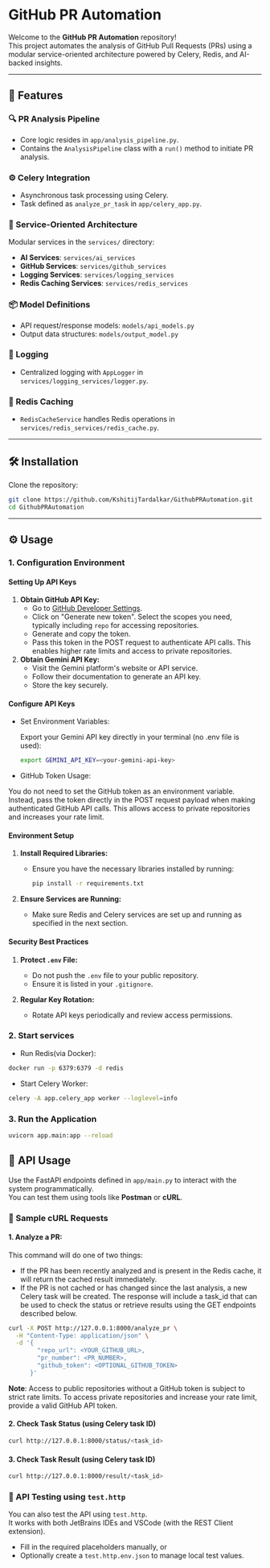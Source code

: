 # GitHub PR Automation

Welcome to the **GitHub PR Automation** repository!  
This project automates the analysis of GitHub Pull Requests (PRs) using a modular service-oriented architecture powered by Celery, Redis, and AI-backed insights.

---

## 🚀 Features

### 🔍 PR Analysis Pipeline
- Core logic resides in `app/analysis_pipeline.py`.
- Contains the `AnalysisPipeline` class with a `run()` method to initiate PR analysis.

### ⚙️ Celery Integration
- Asynchronous task processing using Celery.
- Task defined as `analyze_pr_task` in `app/celery_app.py`.

### 🧱 Service-Oriented Architecture
Modular services in the `services/` directory:
- **AI Services**: `services/ai_services`
- **GitHub Services**: `services/github_services`
- **Logging Services**: `services/logging_services`
- **Redis Caching Services**: `services/redis_services`

### 📦 Model Definitions
- API request/response models: `models/api_models.py`
- Output data structures: `models/output_model.py`

### 📝 Logging
- Centralized logging with `AppLogger` in `services/logging_services/logger.py`.

### 🧠 Redis Caching
- `RedisCacheService` handles Redis operations in `services/redis_services/redis_cache.py`.

---

## 🛠️ Installation

Clone the repository:

```bash
git clone https://github.com/KshitijTardalkar/GithubPRAutomation.git
cd GithubPRAutomation
```

---

## ⚙️ Usage

### 1. Configuration Environment

#### Setting Up API Keys

1. **Obtain GitHub API Key:**
   - Go to [GitHub Developer Settings](https://github.com/settings/tokens).
   - Click on "Generate new token". Select the scopes you need, typically including `repo` for accessing 
repositories.
   - Generate and copy the token.
   - Pass this token in the POST request to authenticate API calls. This enables higher rate limits and access to private repositories.
2. **Obtain Gemini API Key:**
   - Visit the Gemini platform's website or API service.
   - Follow their documentation to generate an API key.
   - Store the key securely.

#### Configure API Keys

   - Set Environment Variables:

        Export your Gemini API key directly in your terminal (no .env file is used):

      ```bash
      export GEMINI_API_KEY=<your-gemini-api-key>
     ```

   - GitHub Token Usage:

   You do not need to set the GitHub token as an environment variable.
   Instead, pass the token directly in the POST request payload when making authenticated GitHub API calls.
   This allows access to private repositories and increases your rate limit.

#### Environment Setup

1. **Install Required Libraries:**
   - Ensure you have the necessary libraries installed by running:
     ```bash
     pip install -r requirements.txt
     ```

2. **Ensure Services are Running:**
   - Make sure Redis and Celery services are set up and running as specified in the next section.

#### Security Best Practices

1. **Protect `.env` File:**
   - Do not push the `.env` file to your public repository.
   - Ensure it is listed in your `.gitignore`.

2. **Regular Key Rotation:**
   - Rotate API keys periodically and review access permissions.


### 2. Start services
- Run Redis(via Docker):
```bash
docker run -p 6379:6379 -d redis
```

- Start Celery Worker:
```bash
celery -A app.celery_app worker --loglevel=info
```

### 3. Run the Application
```bash
uvicorn app.main:app --reload
```

## 📡 API Usage

Use the FastAPI endpoints defined in `app/main.py` to interact with the system programmatically.  
You can test them using tools like **Postman** or **cURL**.

### 🔁 Sample cURL Requests

#### 1. Analyze a PR: 
This command will do one of two things:
- If the PR has been recently analyzed and is present in the Redis cache, it will return the cached result immediately.
- If the PR is not cached or has changed since the last analysis, a new Celery task will be created. The response will include a task_id that can be used to check the status or retrieve results using the GET endpoints described below.
```bash
curl -X POST http://127.0.0.1:8000/analyze_pr \
  -H "Content-Type: application/json" \
  -d '{
        "repo_url": <YOUR_GITHUB_URL>,
        "pr_number": <PR_NUMBER>,
        "github_token": <OPTIONAL_GITHUB_TOKEN>
      }'
```

**Note**: Access to public repositories without a GitHub token is subject to strict rate limits. To access private repositories and increase your rate limit, provide a valid GitHub API token.

#### 2. Check Task Status (using Celery task ID)
```bash
curl http://127.0.0.1:8000/status/<task_id>
```

#### 3. Check Task Result (using Celery task ID)
```bash
curl http://127.0.0.1:8000/result/<task_id>
```

### 🧪 API Testing using `test.http`

You can also test the API using `test.http`.  
It works with both JetBrains IDEs and VSCode (with the REST Client extension).

- Fill in the required placeholders manually, or
- Optionally create a `test.http.env.json` to manage local test values.  